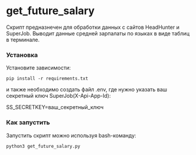 # get_future_salary
Скрипт предназнечен для обработки данных с сайтов HeadHunter и SuperJob.
Выводит данные средней зарпалаты по языках в виде таблиц в терминале.

### Установка

Установите зависимости:

```commandline
pip install -r requirements.txt
```

и также необходимо создать файл .env, где нужно указать ваш секретный ключ SuperJob(X-Api-App-Id):

SS_SECRETKEY=ваш_секретный_ключ

### Как запустить
Запустить скрипт можно используя bash-команду:
```
python3 get_future_salary.py
```